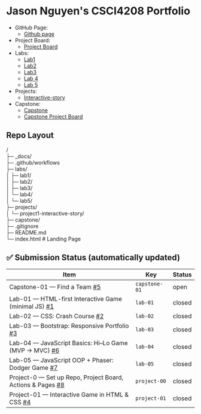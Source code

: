 # Jason Nguyen's CSCI4208 Portfolio
- GitHub Page:
    - [Github page](https://jtn9701.github.io/csci4208-portfolio-2025/)
- Project Board:
    - [Project Board](https://github.com/users/jtn9701/projects/1/views/1)
- Labs:
    - [Lab1](./Labs/Lab1/html-adventure-story-master/html-adventure-story-master/html-files/)
    - [Lab2](./Labs/Lab2/css-crash-course-master/css-crash-course-master/)
    - [Lab3](./Labs/Lab3/portfolio-bootstrap-master/)
    - [Lab 4](./Labs/Lab4/hilo-js-dom-master/)
    - [Lab 5](./Labs/Lab5/phaser-game-dodger/)
- Projects:
    - [Interactive-story](./projects/project1-interactive-story/README.md)
- Capstone:
    - [Capstone](./capstone)
    - [Capstone Project Board](https://github.com/users/jtn9701/projects/2/views/1)

## Repo Layout
/</br>
├─ \_docs/</br>
├─ .github/workflows</br>
├─ labs/</br>
│  ├─ lab1/</br>
│  ├─ lab2/</br>
│  ├─ lab3/</br>
│  └─ lab4/</br>
│  └─ lab5/</br>
├─ projects/</br>
│  └─ project1-interactive-story/</br>
├─ capstone/</br>
├─ .gitignore</br>
├─ README.md</br>
└─ index.html                 # Landing Page

## ✅ Submission Status (automatically updated)
<!-- STATUS:START -->
| Item | Key | Status |
|---|---|---|
| Capstone-01 — Find a Team [#5](https://github.com/jtn9701/csci4208-portfolio-2025/issues/5) | `capstone-01` | open |
| Lab-01 — HTML-first Interactive Game (minimal JS) [#1](https://github.com/jtn9701/csci4208-portfolio-2025/issues/1) | `lab-01` | closed |
| Lab-02 — CSS: Crash Course [#2](https://github.com/jtn9701/csci4208-portfolio-2025/issues/2) | `lab-02` | closed |
| Lab-03 — Bootstrap: Responsive Portfolio [#3](https://github.com/jtn9701/csci4208-portfolio-2025/issues/3) | `lab-03` | closed |
| Lab-04 — JavaScript Basics: Hi–Lo Game (MVP → MVC) [#6](https://github.com/jtn9701/csci4208-portfolio-2025/issues/6) | `lab-04` | closed |
| Lab-05 — JavaScript OOP + Phaser: Dodger Game [#7](https://github.com/jtn9701/csci4208-portfolio-2025/issues/7) | `lab-05` | closed |
| Project-0 — Set up Repo, Project Board, Actions & Pages [#8](https://github.com/jtn9701/csci4208-portfolio-2025/issues/8) | `project-00` | closed |
| Project-01 — Interactive Game in HTML & CSS [#4](https://github.com/jtn9701/csci4208-portfolio-2025/issues/4) | `project-01` | closed |
<!-- STATUS:END -->
